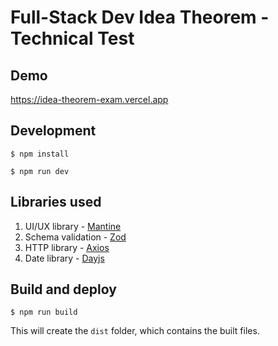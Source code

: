 # Full-Stack Dev Idea Theorem - Technical Test

## Demo

https://idea-theorem-exam.vercel.app

## Development

`$ npm install`

`$ npm run dev`

## Libraries used

1. UI/UX library - [Mantine](https://mantine.dev/)
2. Schema validation - [Zod](https://zod.dev/)
3. HTTP library - [Axios](https://axios-http.com/docs/intro)
4. Date library - [Dayjs](https://day.js.org/)

## Build and deploy

`$ npm run build`

This will create the `dist` folder, which contains the built files.
